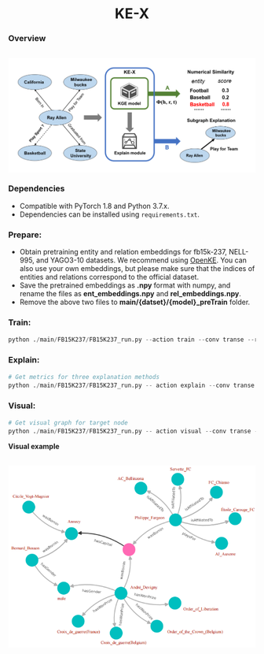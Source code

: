<h1 align="center">
  KE-X
</h1>

### Overview
<h2 align="center">
  <img align="center"  src="./overview.png" alt="...">
</h2>


### Dependencies

- Compatible with PyTorch 1.8 and Python 3.7.x.
- Dependencies can be installed using `requirements.txt`.

### Prepare:


-  Obtain pretraining entity and relation embeddings for fb15k-237, NELL-995, and YAGO3-10 datasets. We recommend using  [OpenKE](https://github.com/thunlp/OpenKE). You can also use your own embeddings, but please make sure that the indices of entities and relations correspond to the official dataset.
-  Save the pretrained embeddings as **.npy** format with numpy, and rename the files as **ent_embeddings.npy** and **rel_embeddings.npy**.
- Remove the above two files to **main/{datset}/{model}_preTrain** folder.


### Train:
  ```python
  python ./main/FB15K237/FB15K237_run.py --action train --conv transe --relation_id 0 --batch_size 100 --epoch 100
  ```
### Explain:

```python
# Get metrics for three explanation methods
python ./main/FB15K237/FB15K237_run.py -- action explain --conv transe --relation_id 0
```

### Visual:

```python
# Get visual graph for target node
python ./main/FB15K237/FB15K237_run.py -- action visual --conv transe --relation_id 0 --node {target_node}
```

 **Visual example**
<h2 align="center">
  <img align="center"  src="./visual_example.png" alt="...">
</h2>
